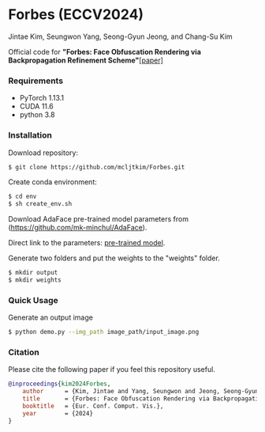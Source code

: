 # Forbes (ECCV2024)

Jintae Kim,
Seungwon Yang,
Seong-Gyun Jeong,
and Chang-Su Kim

Official code for **"Forbes: Face Obfuscation Rendering via Backpropagation Refinement Scheme"**[[paper]](https://arxiv.org/abs/2407.14170)

### Requirements
- PyTorch 1.13.1
- CUDA 11.6
- python 3.8

### Installation
Download repository:
```bash
$ git clone https://github.com/mcljtkim/Forbes.git
```

Create conda environment:
```bash
$ cd env
$ sh create_env.sh
```

Download AdaFace pre-trained model parameters from (https://github.com/mk-minchul/AdaFace).

Direct link to the parameters: [pre-trained model](https://drive.google.com/file/d/1m757p4-tUU5xlSHLaO04sqnhvqankimN/view).

Generate two folders and put the weights to the "weights" folder.
```bash
$ mkdir output
$ mkdir weights
```

### Quick Usage
Generate an output image
```bash
$ python demo.py --img_path image_path/input_image.png
```

### Citation
Please cite the following paper if you feel this repository useful.
```bibtex
@inproceedings{kim2024Forbes,
    author      = {Kim, Jintae and Yang, Seungwon and Jeong, Seong-Gyun and Kim, Chang-Su},
    title       = {Forbes: Face Obfuscation Rendering via Backpropagation Refinement Scheme},
    booktitle   = {Eur. Conf. Comput. Vis.},
    year        = {2024}
}
```
